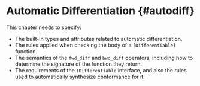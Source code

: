 # Automatic Differentiation {#autodiff}

<div class=issue>
This chapter needs to specify:



* The built-in types and attributes related to automatic differentiation.
* The rules applied when checking the body of a `[Differentiable]` function.
* The semantics of the `fwd_diff` and `bwd_diff` operators, including how to determine the signature of the function they return.
* The requirements of the `IDifferentiable` interface, and also the rules used to automatically synthesize conformance for it.

</div>
